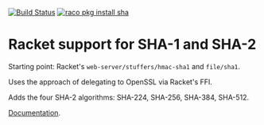 [![Build Status](https://travis-ci.org/greghendershott/sha.png?branch=master)](https://travis-ci.org/greghendershott/sha)
[![raco pkg install sha](https://img.shields.io/badge/Racket_Package-raco_pkg_install_sha-blue.svg)](http:pkgs.racket-lang.org/#[sha])


# Racket support for SHA-1 and SHA-2

Starting point: Racket's `web-server/stuffers/hmac-sha1` and `file/sha1`.

Uses the approach of delegating to OpenSSL via Racket's FFI.

Adds the four SHA-2 algorithms: SHA-224, SHA-256, SHA-384, SHA-512.

[Documentation](https://github.com/greghendershott/sha/blob/master/sha/manual.md).

